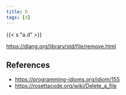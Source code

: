 ```yaml
---
title: D
tags: [d]
---
```


{{< s "a.d" >}}

<https://dlang.org/library/std/file/remove.html>

## References

- <https://programming-idioms.org/idiom/155>
- <https://rosettacode.org/wiki/Delete_a_file>
